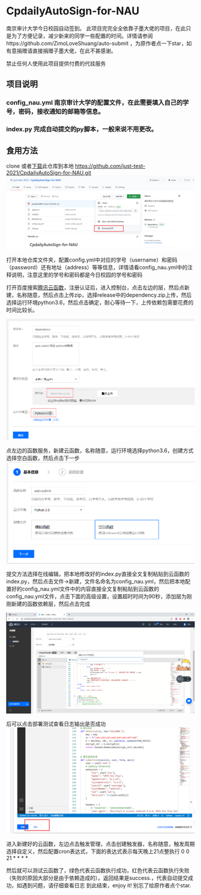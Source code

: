 # CpdailyAutoSign-for-NAU
南京审计大学今日校园自动签到。
此项目完完全全依靠子墨大佬的项目，在此只是为了方便记录，减少新来的同学一些配置的时间。详情请参阅https://github.com/ZimoLoveShuang/auto-submit ，为原作者点一下star，如有意捐赠请直接捐赠子墨大佬，在此不甚感谢。

禁止任何人使用此项目提供付费的代挂服务

## 项目说明

### config_nau.yml 南京审计大学的配置文件，在此需要填入自己的学号，密码，接收通知的邮箱等信息。
### index.py 完成自动提交的py脚本，一般来说不用更改。

## 食用方法
clone 或者[下载](https://codeload.github.com/just-test-2021/CpdailyAutoSign-for-NAU/zip/main)此仓库到本地
https://github.com/just-test-2021/CpdailyAutoSign-for-NAU.git
![Image text](https://github.com/just-test-2021/CpdailyAutoSign-for-NAU/blob/main/pictures/Snipaste_2021-03-04_01-15-17.png)

打开本地仓库文件夹，配置config.yml中对应的学号（username）和密码（password）还有地址（address）等等信息，详情请看config_nau.yml中的注释说明，注意这里的学号和密码都是今日校园的学号和密码

打开百度搜索[腾讯云函数](https://console.cloud.tencent.com/scf/)，注册认证后，进入控制台，点击左边的层，然后点新建，名称随意，然后点击上传zip，选择release中的dependency.zip上传，然后选择运行环境python3.6，然后点击确定，耐心等待一下，上传依赖包需要花费的时间比较长。

![Image text](https://github.com/just-test-2021/CpdailyAutoSign-for-NAU/blob/main/pictures/ed6044e6.png)

点左边的函数服务，新建云函数，名称随意，运行环境选择python3.6，创建方式选择空白函数，然后点击下一步
![Image text](https://github.com/just-test-2021/CpdailyAutoSign-for-NAU/blob/main/pictures/a971478e.png)

提交方法选择在线编辑，把本地修改好的index.py直接全文复制粘贴到云函数的index.py，然后点击文件->新建，文件名命名为config_nau.yml，然后把本地配置好的config_nau.yml文件中的内容直接全文复制粘贴到云函数的config_nau.yml文件，点击下面的高级设置，设置超时时间为90秒，添加层为刚刚新建的函数依赖层，然后点击完成

![Image text](https://github.com/just-test-2021/CpdailyAutoSign-for-NAU/blob/main/pictures/1aa80c41.png)

后可以点击部署测试查看日志输出是否成功
![Image text](https://github.com/just-test-2021/CpdailyAutoSign-for-NAU/blob/main/pictures/Snipaste_2021-03-08_20-47-09.png)

进入新建好的云函数，左边点击触发管理，点击创建触发器，名称随意，触发周期选择自定义，然后配置cron表达式，下面的表达式表示每天晚上21点整执行
0 0 21 * * * *

然后就可以测试云函数了，绿色代表云函数执行成功，红色代表云函数执行失败（失败的原因大部分是由于依赖造成的）。返回结果是success.，代表自动提交成功，如遇到问题，请仔细查看日志
到此结束，enjoy it! 别忘了给原作者点个star.
